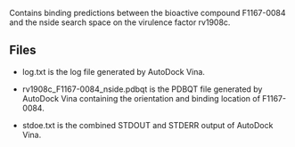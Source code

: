 Contains binding predictions between the bioactive compound F1167-0084 and the nside search space on the virulence factor rv1908c.

## Files

- log.txt is the log file generated by AutoDock Vina.

- rv1908c_F1167-0084_nside.pdbqt is the PDBQT file generated by AutoDock Vina containing the orientation and binding location of F1167-0084.

- stdoe.txt is the combined STDOUT and STDERR output of AutoDock Vina.

